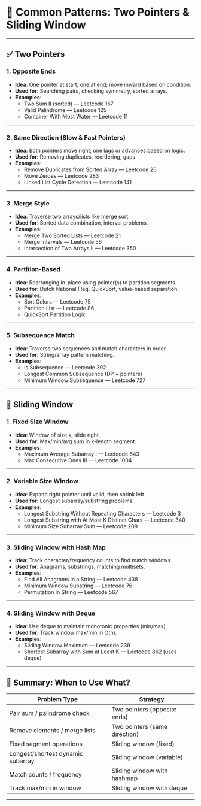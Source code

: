 # 🔁 Common Patterns: Two Pointers & Sliding Window

---

## ✅ Two Pointers

### 1. Opposite Ends
- **Idea**: One pointer at start, one at end; move inward based on condition.
- **Used for**: Searching pairs, checking symmetry, sorted arrays.
- **Examples**:
  - Two Sum II (sorted) — Leetcode 167
  - Valid Palindrome — Leetcode 125
  - Container With Most Water — Leetcode 11

---

### 2. Same Direction (Slow & Fast Pointers)
- **Idea**: Both pointers move right; one lags or advances based on logic.
- **Used for**: Removing duplicates, reordering, gaps.
- **Examples**:
  - Remove Duplicates from Sorted Array — Leetcode 26
  - Move Zeroes — Leetcode 283
  - Linked List Cycle Detection — Leetcode 141

---

### 3. Merge Style
- **Idea**: Traverse two arrays/lists like merge sort.
- **Used for**: Sorted data combination, interval problems.
- **Examples**:
  - Merge Two Sorted Lists — Leetcode 21
  - Merge Intervals — Leetcode 56
  - Intersection of Two Arrays II — Leetcode 350

---

### 4. Partition-Based
- **Idea**: Rearranging in-place using pointer(s) to partition segments.
- **Used for**: Dutch National Flag, QuickSort, value-based separation.
- **Examples**:
  - Sort Colors — Leetcode 75
  - Partition List — Leetcode 86
  - QuickSort Partition Logic

---

### 5. Subsequence Match
- **Idea**: Traverse two sequences and match characters in order.
- **Used for**: String/array pattern matching.
- **Examples**:
  - Is Subsequence — Leetcode 392
  - Longest Common Subsequence (DP + pointers)
  - Minimum Window Subsequence — Leetcode 727

---

## 📏 Sliding Window

### 1. Fixed Size Window
- **Idea**: Window of size `k`, slide right.
- **Used for**: Max/min/avg sum in k-length segment.
- **Examples**:
  - Maximum Average Subarray I — Leetcode 643
  - Max Consecutive Ones III — Leetcode 1004

---

### 2. Variable Size Window
- **Idea**: Expand right pointer until valid, then shrink left.
- **Used for**: Longest subarray/substring problems.
- **Examples**:
  - Longest Substring Without Repeating Characters — Leetcode 3
  - Longest Substring with At Most K Distinct Chars — Leetcode 340
  - Minimum Size Subarray Sum — Leetcode 209

---

### 3. Sliding Window with Hash Map
- **Idea**: Track character/frequency counts to find match windows.
- **Used for**: Anagrams, substrings, matching multisets.
- **Examples**:
  - Find All Anagrams in a String — Leetcode 438
  - Minimum Window Substring — Leetcode 76
  - Permutation in String — Leetcode 567

---

### 4. Sliding Window with Deque
- **Idea**: Use deque to maintain monotonic properties (min/max).
- **Used for**: Track window max/min in O(n).
- **Examples**:
  - Sliding Window Maximum — Leetcode 239
  - Shortest Subarray with Sum at Least K — Leetcode 862 (uses deque)

---

## 🧠 Summary: When to Use What?

| Problem Type | Strategy |
|--------------|----------|
| Pair sum / palindrome check | Two pointers (opposite ends) |
| Remove elements / merge lists | Two pointers (same direction) |
| Fixed segment operations | Sliding window (fixed) |
| Longest/shortest dynamic subarray | Sliding window (variable) |
| Match counts / frequency | Sliding window with hashmap |
| Track max/min in window | Sliding window with deque |

---
